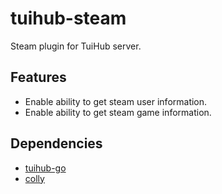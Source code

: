 # tuihub-steam

Steam plugin for TuiHub server. 

## Features

- Enable ability to get steam user information.
- Enable ability to get steam game information.

## Dependencies

- [tuihub-go](https://github.com/tuihub/tuihub-go)
- [colly](https://github.com/gocolly/colly)